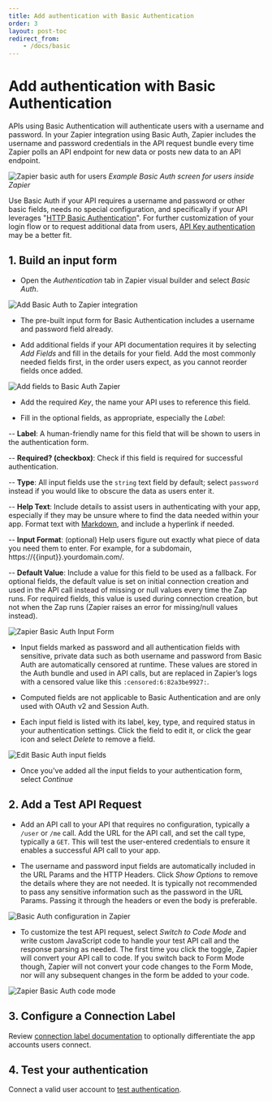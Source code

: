 ```yaml
---
title: Add authentication with Basic Authentication
order: 3
layout: post-toc
redirect_from: 
    - /docs/basic
---
```


# Add authentication with Basic Authentication

APIs using Basic Authentication will authenticate users with a username and password. In your Zapier integration using Basic Auth, Zapier includes the username and password credentials in the API request bundle every time Zapier polls an API endpoint for new data or posts new data to an API endpoint.

![Zapier basic auth for users](https://cdn.zapier.com/storage/photos/8987788036a5a70072c9e75c4911ff6a.png)
_Example Basic Auth screen for users inside Zapier_

Use Basic Auth if your API requires a username and password or other basic fields, needs no special configuration, and specifically if your API leverages "[HTTP Basic Authentication](https://en.wikipedia.org/wiki/Basic_access_authentication)". For further customization of your login flow or to request additional data from users, [API Key authentication](https://platform.zapier.com/docs/apikey) may be a better fit. 

## 1. Build an input form 

- Open the _Authentication_ tab in Zapier visual builder and select _Basic Auth_.

![Add Basic Auth to Zapier integration](https://cdn.zappy.app/a8f5698b7c1fd2556eb6b6dc0a983155.png)

- The pre-built input form for Basic Authentication includes a username and password field already.

- Add additional fields if your API documentation requires it by selecting _Add Fields_ and fill in the details for your field. Add the most commonly needed fields first, in the order users expect, as you cannot reorder fields once added. 

![Add fields to Basic Auth Zapier](https://cdn.zappy.app/c17e6838cf27ed5704f561c75625864f.png)

- Add the required _Key_, the name your API uses to reference this field.

- Fill in the optional fields, as appropriate, especially the _Label_:

-- **Label**: A human-friendly name for this field that will be shown to users in the authentication form.

-- **Required? (checkbox)**: Check if this field is required for successful authentication.

-- **Type**: All input fields use the `string` text field by default; select `password` instead if you would like to obscure the data as users enter it.

-- **Help Text**: Include details to assist users in authenticating with your app, especially if they may be unsure where to find the data needed within your app. Format text with [Markdown](https://zapier.com/blog/beginner-ultimate-guide-markdown/), and include a hyperlink if needed.

-- **Input Format**: (optional) Help users figure out exactly what piece of data you need them to enter. For example, for a subdomain, https://{{input}}.yourdomain.com/.

-- **Default Value**: Include a value for this field to be used as a fallback. For optional fields, the default value is set on initial connection creation and used in the API call instead of missing or null values every time the Zap runs. For required fields, this value is used during connection creation, but not when the Zap runs (Zapier raises an error for missing/null values instead).

![Zapier Basic Auth Input Form](https://cdn.zappy.app/f4346b3456ea0080862db2eae7108050.png)

- Input fields marked as password and all authentication fields with sensitive, private data such as both username and password from Basic Auth are automatically censored at runtime. These values are stored in the Auth bundle and used in API calls, but are replaced in Zapier’s logs with a censored value like this `:censored:6:82a3be9927:`.

- Computed fields are not applicable to Basic Authentication and are only used with OAuth v2 and Session Auth.

- Each input field is listed with its label, key, type, and required status in your authentication settings. Click the field to edit it, or click the gear icon and select _Delete_ to remove a field.

![Edit Basic Auth input fields](https://cdn.zappy.app/a207e9be179e401dadfa9d5422e4df5c.png)

- Once you've added all the input fields to your authentication form, select _Continue_

## 2. Add a Test API Request

- Add an API call to your API that requires no configuration, typically a `/user` or `/me` call. Add the URL for the API call, and set the call type, typically a `GET`. This will test the user-entered credentials to ensure it enables a successful API call to your app. 

- The username and password input fields are automatically included in the URL Params and the HTTP Headers. Click _Show Options_ to remove the details where they are not needed. It is typically not recommended to pass any sensitive information such as the password in the URL Params. Passing it through the headers or even the body is preferable.

![Basic Auth configuration in Zapier](https://cdn.zappy.app/a910a8114e18b545a93bf1e2e735e5a1.png)

- To customize the test API request, select _Switch to Code Mode_ and write custom JavaScript code to handle your test API call and the response parsing as needed. The first time you click the toggle, Zapier will convert your API call to code. If you switch back to Form Mode though, Zapier will not convert your code changes to the Form Mode, nor will any subsequent changes in the form be added to your code.

![Zapier Basic Auth code mode](https://cdn.zappy.app/6ec17f1acd3def0addad6dfc9167acec.png)

## 3. Configure a Connection Label

Review [connection label documentation](https://platform.zapier.com/build/connection-label) to optionally differentiate the app accounts users connect.  

## 4. Test your authentication

Connect a valid user account to [test authentication](https://platform.zapier.com/build/test-auth).